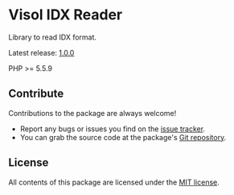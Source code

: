 Visol IDX Reader
===============


Library to read IDX format.

Latest release: [1.0.0](https://packagist.org/packages/visol/idx-reader#1.0.0)

PHP >= 5.5.9


Contribute
----------

Contributions to the package are always welcome!

* Report any bugs or issues you find on the [issue tracker].
* You can grab the source code at the package's [Git repository].

License
-------

All contents of this package are licensed under the [MIT license].

[Composer]: https://getcomposer.org
[issue tracker]: https://github.com/visol/idx-reader
[Git repository]: https://github.com/visol/idx-reader
[MIT license]: LICENSE
[`IdxReader`]: src/IdxReader.php
